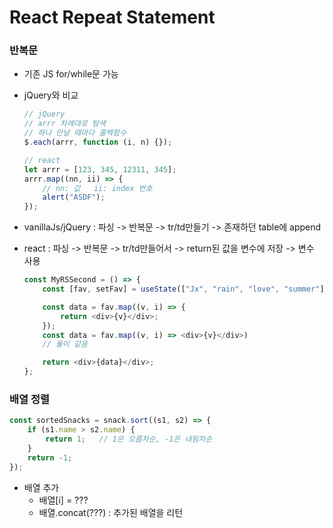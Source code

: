 # React Repeat Statement
### 반복문
-   기존 JS for/while문 가능
-   jQuery와 비교

    ```js
    // jQuery
    // arrr 차례대로 탐색
    // 하나 만날 때마다 콜백함수
    $.each(arrr, function (i, n) {});

    // react
    let arrr = [123, 345, 12311, 345];
    arrr.map((nn, ii) => {
        // nn: 값   ii: index 번호
        alert("ASDF");
    });
    ```

-   vanillaJs/jQuery : 파싱 -> 반복문 -> tr/td만들기 -> 존재하던 table에 append
-   react : 파싱 -> 반복문 -> tr/td만들어서 -> return된 값을 변수에 저장 -> 변수 사용

    ```js
    const MyRSSecond = () => {
        const [fav, setFav] = useState(["Jx", "rain", "love", "summer"]);

        const data = fav.map((v, i) => {
            return <div>{v}</div>;
        });
        const data = fav.map((v, i) => <div>{v}</div>)
        // 둘이 같음

        return <div>{data}</div>;
    };
    ```
### 배열 정렬
```js
const sortedSnacks = snack.sort((s1, s2) => {
    if (s1.name > s2.name) {
        return 1;   // 1은 오름차순, -1은 내림차순
    }
    return -1;
});
```
- 배열 추가
    - 배열[i] = ???
    - 배열.concat(???) : 추가된 배열을 리턴